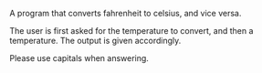 A program that converts fahrenheit to celsius, and vice versa.

The user is first asked for the temperature to convert, and then a temperature.
The output is given accordingly.

Please use capitals when answering.